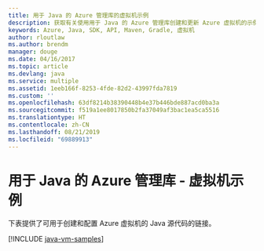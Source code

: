 ```yaml
---
title: 用于 Java 的 Azure 管理库的虚拟机示例
description: 获取有关使用用于 Java 的 Azure 管理库创建和更新 Azure 虚拟机的示例代码
keywords: Azure, Java, SDK, API, Maven, Gradle, 虚拟机
author: rloutlaw
ms.author: brendm
manager: douge
ms.date: 04/16/2017
ms.topic: article
ms.devlang: java
ms.service: multiple
ms.assetid: 1eeb166f-8253-4fde-82d2-43997fda7819
ms.custom: ''
ms.openlocfilehash: 63df8214b38390448b4e37b446bde887acd0ba3a
ms.sourcegitcommit: f519a1ee8017850b2fa37049af3bac1ea5ca5516
ms.translationtype: HT
ms.contentlocale: zh-CN
ms.lasthandoff: 08/21/2019
ms.locfileid: "69889913"
---
```

# <a name="azure-management-libraries-for-java---virtual-machine-samples"></a>用于 Java 的 Azure 管理库 - 虚拟机示例

下表提供了可用于创建和配置 Azure 虚拟机的 Java 源代码的链接。

[!INCLUDE [java-vm-samples](includes/java-vm-samples.md)]
